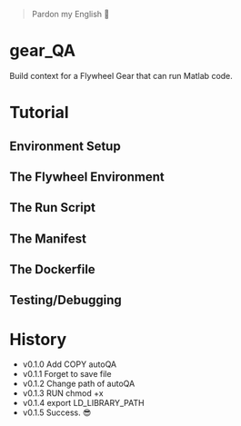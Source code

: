 > Pardon my English :shit:

# gear_QA
Build context for a Flywheel Gear that can run Matlab code.

# Tutorial
## Environment Setup
## The Flywheel Environment
## The Run Script
## The Manifest
## The Dockerfile
## Testing/Debugging

# History
  * v0.1.0 Add COPY autoQA
  * v0.1.1 Forget to save file
  * v0.1.2 Change path of autoQA
  * v0.1.3 RUN chmod +x
  * v0.1.4 export LD_LIBRARY_PATH
  * v0.1.5 Success. :sunglasses:
